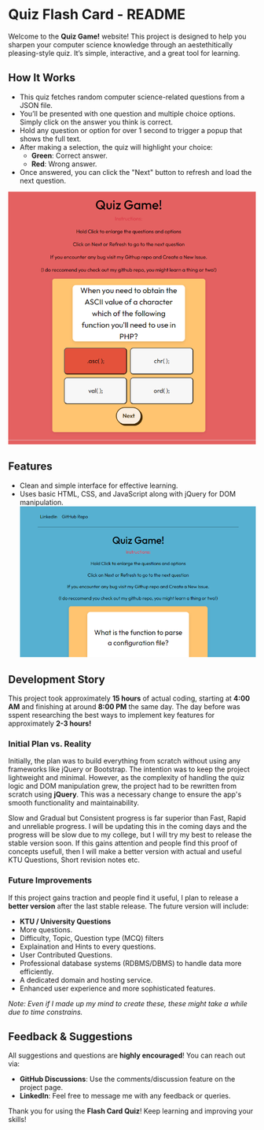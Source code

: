 # Quiz Flash Card - README

Welcome to the **Quiz Game!** website! This project is designed to help you sharpen your computer science knowledge through an aestethitically pleasing-style quiz. It’s simple, interactive, and a great tool for learning.

## How It Works

- This quiz fetches random computer science-related questions from a JSON file.
- You’ll be presented with one question and multiple choice options. Simply click on the answer you think is correct.
- Hold any question or option for over 1 second to trigger a popup that shows the full text.
- After making a selection, the quiz will highlight your choice:
  - **Green**: Correct answer.
  - **Red**: Wrong answer.
- Once answered, you can click the "Next" button to refresh and load the next question.

![screenshot of the page](./assets/image.png)

## Features

- Clean and simple interface for effective learning.
- Uses basic HTML, CSS, and JavaScript along with jQuery for DOM manipulation.
  ![screenshot of the page in mobile landscape mode](./assets/image-1.png)

## Development Story

This project took approximately **15 hours** of actual coding, starting at **4:00 AM** and finishing at around **8:00 PM** the same day. The day before was sspent researching the best ways to implement key features for approximately **2-3 hours!**

### Initial Plan vs. Reality

Initially, the plan was to build everything from scratch without using any frameworks like jQuery or Bootstrap. The intention was to keep the project lightweight and minimal. However, as the complexity of handling the quiz logic and DOM manipulation grew, the project had to be rewritten from scratch using **jQuery**. This was a necessary change to ensure the app's smooth functionality and maintainability.

Slow and Gradual but Consistent progress is far superior than Fast, Rapid and unreliable progress. I will be updating this in the coming days and the progress will be slow due to my college, but I will try my best to release the stable version soon. If this gains attention and people find this proof of concepts usefull, then I will make a better version with actual and useful KTU Questions, Short revision notes etc.

### Future Improvements

If this project gains traction and people find it useful, I plan to release a **better version** after the last stable release. The future version will include:

- **KTU / University Questions**
- More questions.
- Difficulty, Topic, Question type (MCQ) filters
- Explaination and Hints to every questions.
- User Contributed Questions.
- Professional database systems (RDBMS/DBMS) to handle data more efficiently.
- A dedicated domain and hosting service.
- Enhanced user experience and more sophisticated features.

_Note: Even if I made up my mind to create these, these might take a while due to time constrains._

## Feedback & Suggestions

All suggestions and questions are **highly encouraged**! You can reach out via:

- **GitHub Discussions**: Use the comments/discussion feature on the project page.
- **LinkedIn**: Feel free to message me with any feedback or queries.

Thank you for using the **Flash Card Quiz**! Keep learning and improving your skills!
